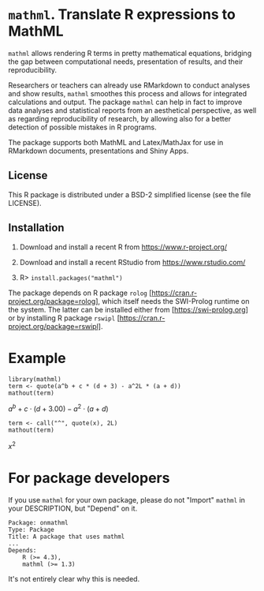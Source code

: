 # `mathml`. Translate R expressions to MathML

`mathml` allows rendering R terms in pretty mathematical equations, bridging the
gap between computational needs, presentation of results, and their
reproducibility. 

Researchers or teachers can already use RMarkdown to conduct analyses and show
results, `mathml` smoothes this process and allows for integrated calculations
and output. The package `mathml` can help in fact to improve data analyses and
statistical reports from an aesthetical perspective, as well as regarding 
reproducibility of research, by allowing also for a better detection of possible
mistakes in R programs. 

The package supports both MathML and Latex/MathJax for use in RMarkdown
documents, presentations and Shiny Apps.

## License

This R package is distributed under a BSD-2 simplified
license (see the file LICENSE).

## Installation

1. Download and install a recent R from https://www.r-project.org/

2. Download and install a recent RStudio from https://www.rstudio.com/

3. R> `install.packages("mathml")`

The package depends on 
R package `rolog` [https://cran.r-project.org/package=rolog], which
itself needs the SWI-Prolog runtime on the system. The latter can be installed
either from [https://swi-prolog.org] or by installing 
R package `rswipl` [https://cran.r-project.org/package=rswipl].

# Example

````
library(mathml)
term <- quote(a^b + c * (d + 3) - a^2L * (a + d))
mathout(term)
````

$a^b + c \cdot (d+3.00) - a^2 \cdot (a+d)$

````
term <- call("^", quote(x), 2L)
mathout(term)
````

$x^2$

# For package developers

If you use `mathml` for your own package, please do not "Import" `mathml` in
your DESCRIPTION, but "Depend" on it.

```
Package: onmathml
Type: Package
Title: A package that uses mathml
...
Depends: 
    R (>= 4.3),
    mathml (>= 1.3)
```

It's not entirely clear why this is needed.
